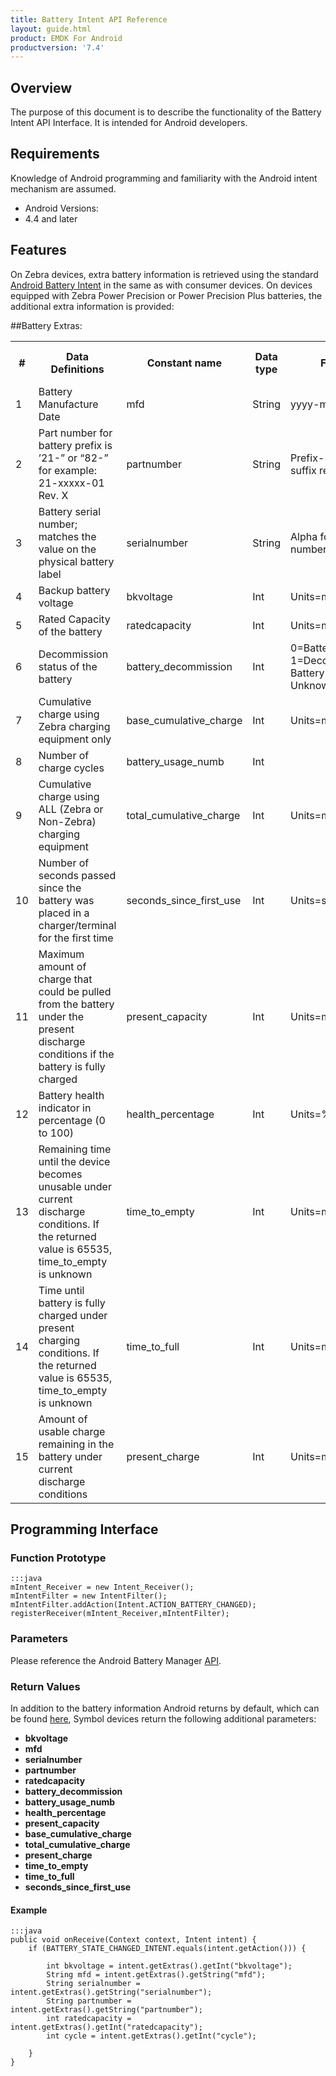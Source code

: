 ```yaml
---
title: Battery Intent API Reference
layout: guide.html
product: EMDK For Android
productversion: '7.4'
---
```


## Overview
The purpose of this document is to describe the functionality of the Battery Intent API Interface. It is intended for Android developers. 
 
## Requirements
Knowledge of Android programming and familiarity with the Android intent mechanism are assumed. 
 
* Android Versions:	
 * 4.4 and later

## Features

On Zebra devices, extra battery information is retrieved using the standard [Android Battery Intent](http://developer.android.com/training/monitoring-device-state/battery-monitoring.html) in the same as with consumer devices. On devices equipped with Zebra Power Precision or Power Precision Plus batteries, the additional extra information is provided:

##Battery Extras:
<table class="table table-striped">
	<tr>
		<th>#</th>
		<th>Data Definitions</th>
		<th>Constant name</th>
		<th>Data type </th>
		<th>Format</th>
		<th>Power Precision</th>
		<th>Power Precision Plus</th>
		<th>Backup Battery</th>
	</tr>
	<tr>
		<td>1</td>
		<td>Battery Manufacture Date</td>
		<td>mfd</td>
		<td>String</td>
		<td>yyyy-mm-dd</td>
		<td>X</td>
		<td>X</td>
		<td> </td>
	</tr>
	<tr>
		<td>2</td>
		<td>Part number for battery prefix is ’21-” or “82-” for example: 21-xxxxx-01 Rev. X</td>
		<td>partnumber</td>
		<td>String</td>
		<td>Prefix-5 or 6 #s-suffix revision</td>
		<td>X</td>
		<td>X</td>
		<td> </td>	
	</tr>
	<tr>
		<td>3</td>
		<td>Battery serial number; matches the value on the physical battery label</td>
		<td>serialnumber</td>
		<td>String</td>
		<td>Alpha followed by 4 numbers </td>
		<td>X</td>
		<td>X</td>
		<td> </td>	
	</tr>
	<tr>
		<td>4</td>
		<td>Backup battery voltage</td>
		<td>bkvoltage</td>
		<td>Int</td>
		<td>Units=mV</td>
		<td> </td>
		<td> </td>
		<td>X</td>
	</tr>
	<tr>
		<td>5</td>
		<td>Rated Capacity of the battery</td>
		<td>ratedcapacity</td>
		<td>Int</td>
		<td>Units=mAh</td>
		<td>X</td>
		<td>X</td>
		<td> </td>	
	</tr>
	<tr>
		<td>6</td>
		<td>Decommission status of the battery</td>
		<td>battery_decommission</td>
		<td>Int</td>
		<td>0=Battery good 1=Decommissioned Battery 2=Status Unknown</td>
		<td>X</td>
		<td>X</td>
		<td> </td>	
	</tr>
	<tr>
		<td>7</td>
		<td>Cumulative charge using Zebra charging equipment only</td>
		<td>base_cumulative_charge</td>
		<td>Int</td>
		<td>Units=mAh</td>
		<td></td>
		<td>X</td>
		<td> </td>	
	</tr>
	<tr>
		<td>8</td>
		<td>Number of charge cycles</td>
		<td>battery_usage_numb</td>
		<td>Int</td>
		<td> </td>
		<td>X</td>
		<td> </td>	
		<td> </td>
	</tr>
	<tr>
		<td>9</td>
		<td>Cumulative charge using ALL (Zebra or Non-Zebra) charging equipment</td>
		<td>total_cumulative_charge</td>
		<td>Int</td>
		<td>Units=mAh</td>
		<td>X</td>
		<td>X</td>
		<td> </td>	
	</tr>
	<tr>
		<td>10</td>
		<td>Number of seconds passed since the battery was placed in a charger/terminal for the first time
		<td>seconds_since_first_use</td>
		<td>Int</td>
		<td>Units=secs</td>
		<td> </td>
		<td>X</td>
		<td> </td>
	</tr>
	<tr>
		<td>11</td>
		<td>Maximum amount of charge that could be pulled from the battery under the present discharge conditions if the battery is fully charged</td>
		<td>present_capacity</td>
		<td>Int</td>
		<td>Units=mAh</td>
		<td> </td>
		<td>X</td>
		<td> </td>	
	</tr>
	<tr>
		<td>12</td>
		<td>Battery health indicator in percentage (0 to 100)</td>
		<td>health_percentage</td>
		<td>Int</td>
		<td>Units=%</td>
		<td> </td>
		<td>X</td>
		<td> </td>	
	</tr>
	<tr>
		<td>13</td>
		<td>Remaining time until the device becomes unusable under current discharge conditions. If the returned value is 65535, time_to_empty is unknown</td> 
		<td>time_to_empty </td>
		<td>Int</td>
		<td>Units=mins</td>
		<td> </td>
		<td>X</td>
		<td> </td>	
	</tr>
	<tr>
		<td>14</td>
		<td>Time until battery is fully charged under present charging conditions. If the returned value is 65535,  time_to_empty is unknown</td>
		<td>time_to_full</td>
		<td>Int</td>
		<td>Units=mins</td>
		<td> </td>
		<td>X</td>
		<td> </td>
	</tr>
	<tr>
		<td>15</td>
		<td>Amount of usable charge remaining in the battery under current discharge conditions </td>
		<td>present_charge</td>
		<td>Int</td>
		<td>Units=mAh</td>
		<td> </td>
		<td>X</td>
		<td> </td>
	</tr>
</table>
 
## Programming Interface
 
### Function Prototype
	
	:::java
	mIntent_Receiver = new Intent_Receiver();  
	mIntentFilter = new IntentFilter();  
	mIntentFilter.addAction(Intent.ACTION_BATTERY_CHANGED);  
	registerReceiver(mIntent_Receiver,mIntentFilter); 

### Parameters

Please reference the Android Battery Manager [API](http://developer.android.com/reference/android/os/BatteryManager.html). 

### Return Values

In addition to the battery information Android returns by default, which can be found [here](http://developer.android.com/reference/android/os/BatteryManager.html), Symbol devices return the following additional parameters: 

* **bkvoltage**
* **mfd** 
* **serialnumber**
* **partnumber**
* **ratedcapacity**
* **battery_decommission** 
* **battery_usage_numb**   
* **health_percentage** 
* **present_capacity** 
* **base_cumulative_charge**        
* **total_cumulative_charge**       
* **present_charge**      
* **time_to_empty**        
* **time_to_full**     
* **seconds_since_first_use**      




#### Example

	:::java
	public void onReceive(Context context, Intent intent) {      
		if (BATTERY_STATE_CHANGED_INTENT.equals(intent.getAction())) {          

			int bkvoltage = intent.getExtras().getInt("bkvoltage");  
			String mfd = intent.getExtras().getString("mfd");  
			String serialnumber = intent.getExtras().getString("serialnumber");  
			String partnumber = intent.getExtras().getString("partnumber");   
			int ratedcapacity = intent.getExtras().getInt("ratedcapacity");  
			int cycle = intent.getExtras().getInt("cycle");  
		     
		}  
	} 








